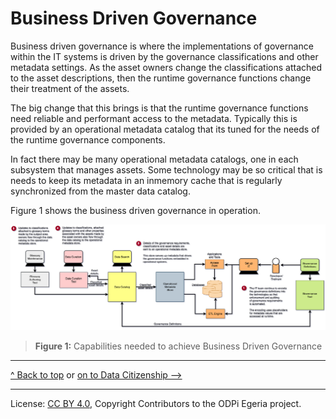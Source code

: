 <!-- SPDX-License-Identifier: CC-BY-4.0 -->
<!-- Copyright Contributors to the ODPi Egeria project. -->

# Business Driven Governance

Business driven governance is where the implementations of governance within the IT systems is driven by the
governance classifications and other metadata settings.  As the asset owners change the classifications
attached to the asset descriptions,
then the runtime governance functions change their treatment of the assets.

The big change that this brings is that the runtime governance functions need reliable and performant access to the
metadata.  Typically this is provided by an operational metadata catalog that its tuned for the needs of the
runtime governance components.

In fact there may be many operational metadata catalogs, one in each subsystem that manages assets.
Some technology may be so critical that is needs to keep its metadata in an inmemory cache that
is regularly synchronized from the master data catalog.

Figure 1 shows the business driven governance in operation.

![Figure 1](governance-maturity-model-Business-Driven-Governance.png#pagewidth)
> **Figure 1:** Capabilities needed to achieve Business Driven Governance


----
[^ Back to top](.) or [on to Data Citizenship -->](Data-Citizenship.md)

----
License: [CC BY 4.0](https://creativecommons.org/licenses/by/4.0/),
Copyright Contributors to the ODPi Egeria project.

